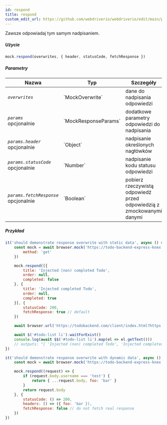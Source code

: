 ```yaml
---
id: respond
title: respond
custom_edit_url: https://github.com/webdriverio/webdriverio/edit/main/packages/webdriverio/src/commands/mock/respond.ts
---
```


Zawsze odpowiadaj tym samym nadpisaniem.

##### Użycie

```js
mock.respond(overwrites, { header, statusCode, fetchResponse })
```

##### Parametry

<table>
  <thead>
    <tr>
      <th>Nazwa</th><th>Typ</th><th>Szczegóły</th>
    </tr>
  </thead>
  <tbody>
    <tr>
      <td><code><var>overwrites</var></code></td>
      <td>`MockOverwrite`</td>
      <td>dane do nadpisania odpowiedzi</td>
    </tr>
    <tr>
      <td><code><var>params</var></code><br /><span className="label labelWarning">opcjonalnie</span></td>
      <td>`MockResponseParams`</td>
      <td>dodatkowe parametry odpowiedzi do nadpisania</td>
    </tr>
    <tr>
      <td><code><var>params.header</var></code><br /><span className="label labelWarning">opcjonalnie</span></td>
      <td>`Object`</td>
      <td>nadpisanie określonych nagłówków</td>
    </tr>
    <tr>
      <td><code><var>params.statusCode</var></code><br /><span className="label labelWarning">opcjonalnie</span></td>
      <td>`Number`</td>
      <td>nadpisanie kodu statusu odpowiedzi</td>
    </tr>
    <tr>
      <td><code><var>params.fetchResponse</var></code><br /><span className="label labelWarning">opcjonalnie</span></td>
      <td>`Boolean`</td>
      <td>pobierz rzeczywistą odpowiedź przed odpowiedzią z zmockowanymi danymi</td>
    </tr>
  </tbody>
</table>

##### Przykład

```js title="respond.js"
it('should demonstrate response overwrite with static data', async () => {
    const mock = await browser.mock('https://todo-backend-express-knex.herokuapp.com/', {
        method: 'get'
    })

    mock.respond([{
        title: 'Injected (non) completed Todo',
        order: null,
        completed: false
    }, {
        title: 'Injected completed Todo',
        order: null,
        completed: true
    }], {
        statusCode: 200,
        fetchResponse: true // default
    })

    await browser.url('https://todobackend.com/client/index.html?https://todo-backend-express-knex.herokuapp.com/')

    await $('#todo-list li').waitForExist()
    console.log(await $$('#todo-list li').map(el => el.getText()))
    // outputs: "[ 'Injected (non) completed Todo', 'Injected completed Todo' ]"
})

it('should demonstrate response overwrite with dynamic data', async () => {
    const mock = await browser.mock('https://todo-backend-express-knex.herokuapp.com/')

    mock.respond((request) => {
        if (request.body.username === 'test') {
            return { ...request.body, foo: 'bar' }
        }
        return request.body
    }, {
        statusCode: () => 200,
        headers: () => ({ foo: 'bar }),
        fetchResponse: false // do not fetch real response
    })
})
```